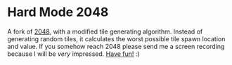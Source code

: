 # Hard Mode 2048
A fork of [2048](https://github.com/gabrielecirulli/2048), with a modified tile generating algorithm. Instead of generating random tiles, it calculates the worst possible tile spawn location and value. If you somehow reach 2048 please send me a screen recording because I will be *very* impressed. [Have fun!](https://angelazqian.github.io/HardMode-2048/) :)